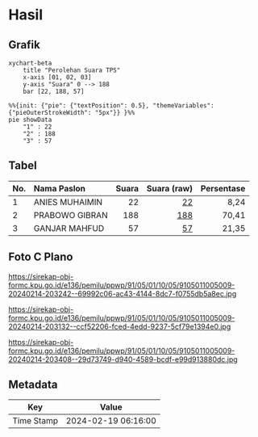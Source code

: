 # Hasil

## Grafik

```mermaid
xychart-beta
    title "Perolehan Suara TPS"
    x-axis [01, 02, 03]
    y-axis "Suara" 0 --> 188
    bar [22, 188, 57]
```

```mermaid
%%{init: {"pie": {"textPosition": 0.5}, "themeVariables": {"pieOuterStrokeWidth": "5px"}} }%%
pie showData
    "1" : 22
    "2" : 188
    "3" : 57
```

## Tabel

| No. | Nama Paslon    | Suara | Suara (raw) | Persentase |
|:--- |:-------------- | -----:| -----------:| ----------:|
| 1   | ANIES MUHAIMIN | 22    | [22][p-1]   | 8,24       |
| 2   | PRABOWO GIBRAN | 188   | [188][p-2]  | 70,41      |
| 3   | GANJAR MAHFUD  | 57    | [57][p-3]   | 21,35      |


[p-1]: https://github.com/gigit-pemilu/pemilu-2024-91-papua/blob/main/pilpres/hitung-suara/sub/91-papua/sub/05-kepulauan-yapen/sub/01-yapen-selatan/sub/1005-serui-kota/sub/009-tps/sub/paslon-1.txt
[p-2]: https://github.com/gigit-pemilu/pemilu-2024-91-papua/blob/main/pilpres/hitung-suara/sub/91-papua/sub/05-kepulauan-yapen/sub/01-yapen-selatan/sub/1005-serui-kota/sub/009-tps/sub/paslon-2.txt
[p-3]: https://github.com/gigit-pemilu/pemilu-2024-91-papua/blob/main/pilpres/hitung-suara/sub/91-papua/sub/05-kepulauan-yapen/sub/01-yapen-selatan/sub/1005-serui-kota/sub/009-tps/sub/paslon-3.txt

## Foto C Plano

https://sirekap-obj-formc.kpu.go.id/e136/pemilu/ppwp/91/05/01/10/05/9105011005009-20240214-203242--69992c06-ac43-4144-8dc7-f0755db5a8ec.jpg

https://sirekap-obj-formc.kpu.go.id/e136/pemilu/ppwp/91/05/01/10/05/9105011005009-20240214-203132--ccf52206-fced-4edd-9237-5cf79e1394e0.jpg

https://sirekap-obj-formc.kpu.go.id/e136/pemilu/ppwp/91/05/01/10/05/9105011005009-20240214-203408--29d73749-d940-4589-bcdf-e99d913880dc.jpg


## Metadata

| Key        | Value               |
| ---------- | ------------------- |
| Time Stamp | 2024-02-19 06:16:00 |



